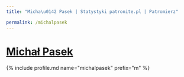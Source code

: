 ```yaml
---
title: "Micha\u0142 Pasek | Statystyki patronite.pl | Patromierz"

permalink: /michalpasek
---
```


# [Michał Pasek](https://patronite.pl/michalpasek)

{% include profile.md name="michalpasek" prefix="m" %}
